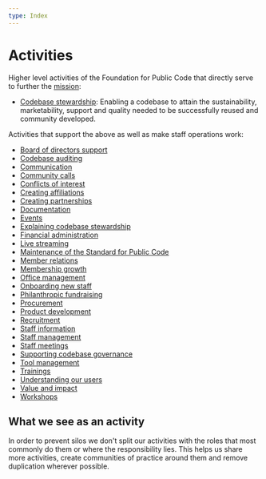 ```yaml
---
type: Index
---
```


# Activities

Higher level activities of the Foundation for Public Code that directly serve to further the [mission](../organization/mission.md):

* [Codebase stewardship](codebase-stewardship/index.md): Enabling a codebase to attain the sustainability, marketability, support and quality needed to be successfully reused and community developed.

Activities that support the above as well as make staff operations work:

* [Board of directors support](board-support/index.md)
* [Codebase auditing](codebase-auditing/index.md)
* [Communication](communication/index.md)
* [Community calls](community-calls/index.md)
* [Conflicts of interest](conflict-of-interest/index.md)
* [Creating affiliations](creating-affiliations/index.md)
* [Creating partnerships](creating-partnerships/index.md)
* [Documentation](documentation/index.md)
* [Events](events/index.md)
* [Explaining codebase stewardship](explaining-codebase-stewardship/index.md)
* [Financial administration](financial-administration/index.md)
* [Live streaming](live-streaming/index.md)
* [Maintenance of the Standard for Public Code](standard-maintenance/index.md)
* [Member relations](member-relations/index.md)
* [Membership growth](membership-growth/index.md)
* [Office management](office-management/index.md)
* [Onboarding new staff](../contributor-guides/for-staff.md)
* [Philanthropic fundraising](philanthropic-fundraising/index.md)
* [Procurement](procurement/index.md)
* [Product development](product-development/index.md)
* [Recruitment](recruitment/index.md)
* [Staff information](staff-information/index.md)
* [Staff management](staff-management/index.md)
* [Staff meetings](staff-meetings/index.md)
* [Supporting codebase governance](supporting-codebase-governance/index.md)
* [Tool management](tool-management/index.md)
* [Trainings](trainings/index.md)
* [Understanding our users](understanding-our-users/index.md)
* [Value and impact](value-and-impact/index.md)
* [Workshops](workshops/index.md)

## What we see as an activity

In order to prevent silos we don't split our activities with the roles that most commonly do them or where the responsibility lies.
This helps us share more activities, create communities of practice around them and remove duplication wherever possible.
